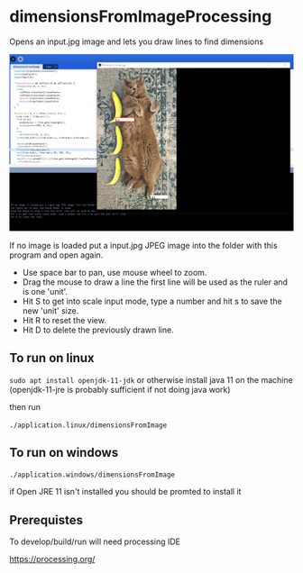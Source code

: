# dimensionsFromImageProcessing
Opens an input.jpg image and lets you draw lines to find dimensions

![example](screenshot.png)

If no image is loaded put a input.jpg JPEG image into the folder with this program and open again.
 - Use space bar to pan, use mouse wheel to zoom.
 - Drag the mouse to draw a line the first line will be used as the ruler and is one 'unit'.
 - Hit S to get into scale input mode, type a number and hit s to save the new 'unit' size.
 - Hit R to reset the view.
 - Hit D to delete the previously drawn line.

## To run on linux
`sudo apt install openjdk-11-jdk`
or otherwise install java 11 on the machine (openjdk-11-jre is probably sufficient if not doing java work)

then run

`./application.linux/dimensionsFromImage`


## To run on windows
`./application.windows/dimensionsFromImage`

if Open JRE 11 isn't installed you should be promted to install it

## Prerequistes
To develop/build/run will need processing IDE

https://processing.org/
